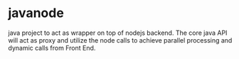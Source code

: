 # javanode
java project to act as wrapper on top of nodejs backend. The core java API will act as proxy and utilize the node calls to achieve parallel processing and dynamic calls from Front End.
